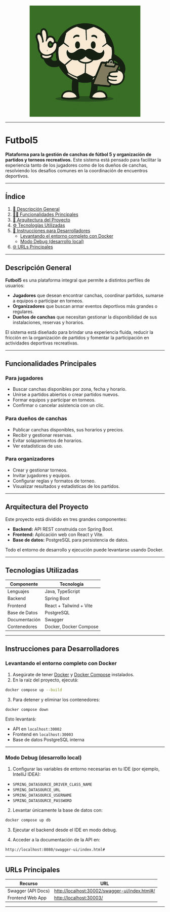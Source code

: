 <p align="center">
  <img src=docs/img/logo_3.webp width="350" alt="Logo Futbol5">
</p>

---

# Futbol5

**Plataforma para la gestión de canchas de fútbol 5 y organización de partidos y torneos recreativos.**
Este sistema está pensado para facilitar la experiencia tanto de los jugadores como de los dueños de canchas, resolviendo los desafíos comunes en la coordinación de encuentros deportivos.

---

## Índice

1. [🚀 Descripción General](#descripción-general)
2. [🧑‍💻 Funcionalidades Principales](#funcionalidades-principales)
3. [🧱 Arquitectura del Proyecto](#arquitectura-del-proyecto)
4. [⚙️ Tecnologías Utilizadas](#tecnologías-utilizadas)
5. [🐳 Instrucciones para Desarrolladores](#instrucciones-para-desarrolladores)
    * [Levantando el entorno completo con Docker](#levantando-el-entorno-completo-con-docker)
    * [Modo Debug (desarrollo local)](#modo-debug-desarrollo-local)
6. [🌐 URLs Principales](#-urls-principales)

---

## Descripción General

**Futbol5** es una plataforma integral que permite a distintos perfiles de usuarios:

* **Jugadores** que desean encontrar canchas, coordinar partidos, sumarse a equipos o participar en torneos.
* **Organizadores** que buscan armar eventos deportivos más grandes o regulares.
* **Dueños de canchas** que necesitan gestionar la disponibilidad de sus instalaciones, reservas y horarios.

El sistema está diseñado para brindar una experiencia fluida, reducir la fricción en la organización de partidos y fomentar la participación en actividades deportivas recreativas.

---

## Funcionalidades Principales

### Para jugadores

* Buscar canchas disponibles por zona, fecha y horario.
* Unirse a partidos abiertos o crear partidos nuevos.
* Formar equipos y participar en torneos.
* Confirmar o cancelar asistencia con un clic.

### Para dueños de canchas

* Publicar canchas disponibles, sus horarios y precios.
* Recibir y gestionar reservas.
* Evitar solapamientos de horarios.
* Ver estadísticas de uso.

### Para organizadores
* Crear y gestionar torneos.
* Invitar jugadores y equipos.
* Configurar reglas y formatos de torneo.
* Visualizar resultados y estadísticas de los partidos.

---

## Arquitectura del Proyecto

Este proyecto está dividido en tres grandes componentes:

* **Backend:** API REST construida con Spring Boot.
* **Frontend:** Aplicación web con React y Vite.
* **Base de datos:** PostgreSQL para persistencia de datos.

Todo el entorno de desarrollo y ejecución puede levantarse usando Docker.

---

## Tecnologías Utilizadas

| Componente    | Tecnología              |
|---------------|-------------------------|
| Lenguajes     | Java, TypeScript        |
| Backend       | Spring Boot             |
| Frontend      | React + Tailwind + Vite |
| Base de Datos | PostgreSQL              |
| Documentación | Swagger                 |
| Contenedores  | Docker, Docker Compose  |

---

## Instrucciones para Desarrolladores

### Levantando el entorno completo con Docker

1. Asegúrate de tener [Docker](https://www.docker.com/) y [Docker Compose](https://docs.docker.com/compose/) instalados.
2. En la raíz del proyecto, ejecutá:

```bash
docker compose up --build
```

3. Para detener y eliminar los contenedores:

```bash
docker compose down
```

Esto levantará:

* API en `localhost:30002`
* Frontend en `localhost:30003`
* Base de datos PostgreSQL interna

---

### Modo Debug (desarrollo local)

1. Configurar las variables de entorno necesarias en tu IDE (por ejemplo, IntelliJ IDEA):

* `SPRING_DATASOURCE_DRIVER_CLASS_NAME`
* `SPRING_DATASOURCE_URL`
* `SPRING_DATASOURCE_USERNAME`
* `SPRING_DATASOURCE_PASSWORD`

2. Levantar únicamente la base de datos con:

```bash
docker compose up db
```

3. Ejecutar el backend desde el IDE en modo debug.

4. Acceder a la documentación de la API en:

```
http://localhost:8080/swagger-ui/index.html#
```

---

## URLs Principales

| Recurso            | URL                                                                                              |
| ------------------ | ------------------------------------------------------------------------------------------------ |
| Swagger (API Docs) | [http://localhost:30002/swagger-ui/index.html#/](http://localhost:30002/swagger-ui/index.html#/) |
| Frontend Web App   | [http://localhost:30003/](http://localhost:30003/)                                               |

---

